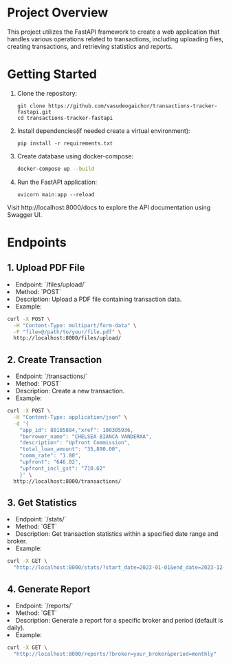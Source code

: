 # Project Overview
This project utilizes the FastAPI framework to create a web application that handles various operations related to transactions, including uploading files, creating transactions, and retrieving statistics and reports.

# Getting Started
1. Clone the repository:
    ```
    git clone https://github.com/vasudeogaichor/transactions-tracker-fastapi.git
    cd transactions-tracker-fastapi
    ```
2. Install dependencies(if needed create a virtual environment):
    ```
    pip install -r requirements.txt
    ```
3. Create database using docker-compose:
    ```bash
    docker-compose up --build
    ```
4. Run the FastAPI application:
    ```
    uvicorn main:app --reload
    ```
Visit http://localhost:8000/docs to explore the API documentation using Swagger UI.

# Endpoints
## 1. Upload PDF File
<li>Endpoint: `/files/upload/`
<li>Method: `POST`
<li>Description: Upload a PDF file containing transaction data.
<li>Example:

```bash
curl -X POST \
  -H "Content-Type: multipart/form-data" \
  -F "file=@/path/to/your/file.pdf" \
  http://localhost:8000/files/upload/
```

## 2. Create Transaction
<li>Endpoint: `/transactions/`
<li>Method: `POST`
<li>Description: Create a new transaction.
<li>Example:

```bash
curl -X POST \
  -H "Content-Type: application/json" \
  -d '{
    "app_id": 80185884,"xref": 100305936, 
    "borrower_name": "CHELSEA BIANCA VANDERAA",
    "description": "Upfront Commission",
    "total_loan_amount": "35,890.00",
    "comm_rate": "1.80",
    "upfront": "646.02",
    "upfront_incl_gst": "710.62"
    }' \
  http://localhost:8000/transactions/
```

## 3. Get Statistics
<li>Endpoint: `/stats/`
<li>Method: `GET`
<li>Description: Get transaction statistics within a specified date range and broker.
<li>Example:

```bash
curl -X GET \
  "http://localhost:8000/stats/?start_date=2023-01-01&end_date=2023-12-31&broker=your_broker"
```

## 4. Generate Report
<li>Endpoint: `/reports/`
<li>Method: `GET`
<li>Description: Generate a report for a specific broker and period (default is daily).
<li>Example:

```bash
curl -X GET \
  "http://localhost:8000/reports/?broker=your_broker&period=monthly"
```
